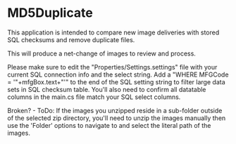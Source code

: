 # MD5Duplicate

This application is intended to compare new image deliveries with stored SQL checksums and remove duplicate files.

This will produce a net-change of images to review and process.


Please make sure to edit the "Properties/Settings.settings" file with your current SQL connection info and the select string.
  Add a "WHERE MFGCode = '"+mfgBox.text+"'" to the end of the SQL setting string to filter large data sets in SQL checksum table.
You'll also need to confirm all datatable columns in the main.cs file match your SQL select columns.
  
  
  Broken? - ToDo:
  If the images you unzipped reside in a sub-folder outside of the selected zip directory, 
  you'll need to unzip the images manually then use the 'Folder' options to navigate to and select the literal path of the images.
